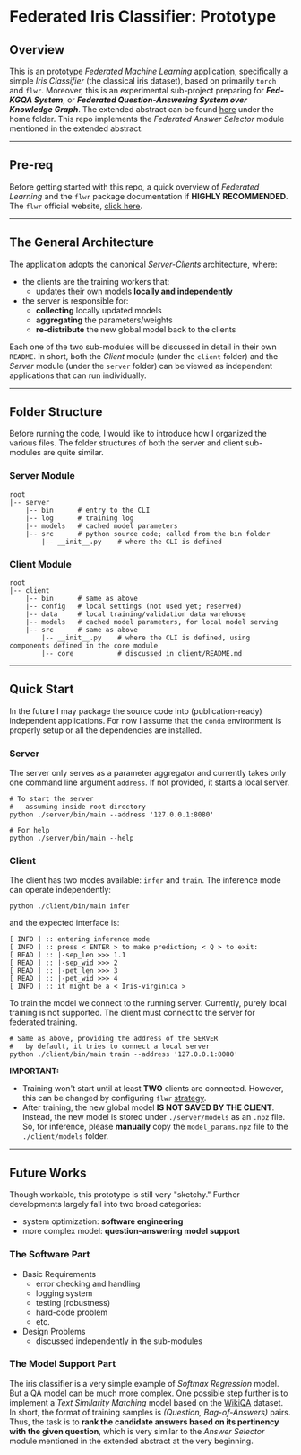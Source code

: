 # __Federated Iris Classifier: Prototype__

## __Overview__

This is an prototype _Federated Machine Learning_ application, specifically a simple _Iris Classifier_ (the classical iris dataset), based on primarily `torch` and `flwr`. Moreover, this is an experimental sub-project preparing for __*Fed-KGQA System*__, or __*Federated Question-Answering System over Knowledge Graph*__. The extended abstract can be found [here](Fed-KGQA-Extended-Abstract.pdf) under the home folder. This repo implements the _Federated Answer Selector_ module mentioned in the extended abstract.

---
## __Pre-req__

Before getting started with this repo, a quick overview of _Federated Learning_ and the `flwr` package documentation if __HIGHLY RECOMMENDED__. The `flwr` official website, [click here](https://flower.dev/).

---
## __The General Architecture__

The application adopts the canonical _Server-Clients_ architecture, where:
* the clients are the training workers that:
  * updates their own models __locally and independently__
* the server is responsible for:
  * __collecting__ locally updated models
  * __aggregating__ the parameters/weights
  * __re-distribute__ the new global model back to the clients

Each one of the two sub-modules will be discussed in detail in their own `README`. In short, both the _Client_ module (under the `client` folder) and the _Server_ module (under the `server` folder) can be viewed as independent applications that can run individually.

---
## __Folder Structure__

Before running the code, I would like to introduce how I organized the various files. The folder structures of both the server and client sub-modules are quite similar.

### __Server Module__
```
root
|-- server
    |-- bin      # entry to the CLI
    |-- log      # training log
    |-- models   # cached model parameters
    |-- src      # python source code; called from the bin folder
        |-- __init__.py    # where the CLI is defined
```

### __Client Module__
```
root
|-- client
    |-- bin      # same as above
    |-- config   # local settings (not used yet; reserved)
    |-- data     # local training/validation data warehouse
    |-- models   # cached model parameters, for local model serving
    |-- src      # same as above
        |-- __init__.py    # where the CLI is defined, using components defined in the core module
        |-- core           # discussed in client/README.md
```

---
## __Quick Start__

In the future I may package the source code into (publication-ready) independent applications. For now I assume that the `conda` environment is properly setup or all the dependencies are installed. 

### __Server__

The server only serves as a parameter aggregator and currently takes only one command line argument `address`. If not provided, it starts a local server. 

```
# To start the server
#   assuming inside root directory
python ./server/bin/main --address '127.0.0.1:8080'

# For help
python ./server/bin/main --help
```

### __Client__

The client has two modes available: `infer` and `train`. The inference mode can operate independently:

```
python ./client/bin/main infer
```

and the expected interface is:

```
[ INFO ] :: entering inference mode
[ INFO ] :: press < ENTER > to make prediction; < Q > to exit: 
[ READ ] :: |-sep_len >>> 1.1
[ READ ] :: |-sep_wid >>> 2
[ READ ] :: |-pet_len >>> 3
[ READ ] :: |-pet_wid >>> 4
[ INFO ] :: it might be a < Iris-virginica >
```

To train the model we connect to the running server. Currently, purely local training is not supported. The client must connect to the server for federated training.

```
# Same as above, providing the address of the SERVER
#   by default, it tries to connect a local server
python ./client/bin/main train --address '127.0.0.1:8080'
```

__IMPORTANT:__
* Training won't start until at least __TWO__ clients are connected. However, this can be changed by configuring `flwr` [strategy](https://flower.dev/docs/strategies.html).
* After training, the new global model __IS NOT SAVED BY THE CLIENT__. Instead, the new model is stored under `./server/models` as an `.npz` file. So, for inference, please __manually__ copy the `model_params.npz` file to the `./client/models` folder.

---
## __Future Works__

Though workable, this prototype is still very "sketchy." Further developments largely fall into two broad categories:
* system optimization: __software engineering__
* more complex model: __question-answering model support__

### __The Software Part__
* Basic Requirements
  * error checking and handling
  * logging system
  * testing (robustness)
  * hard-code problem
  * etc.
* Design Problems
  * discussed independently in the sub-modules

### __The Model Support Part__

The iris classifier is a very simple example of _Softmax Regression_ model. But a QA model can be much more complex. One possible step further is to implement a _Text Similarity Matching_ model based on the [WikiQA](https://aclanthology.org/D15-1237/) dataset. In short, the format of training samples is _(Question, Bag-of-Answers)_ pairs. Thus, the task is to __rank the candidate answers based on its pertinency with the given question__, which is very similar to the _Answer Selector_ module mentioned in the extended abstract at the very beginning.